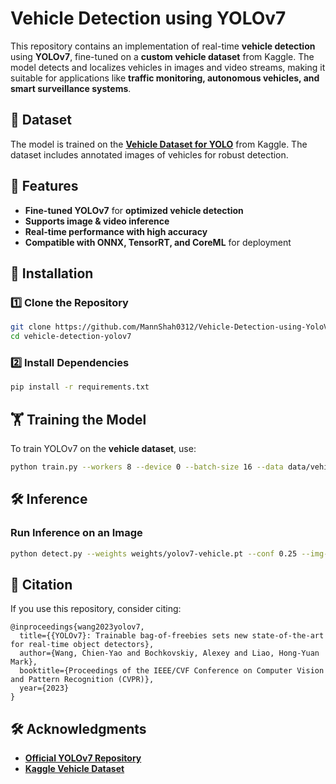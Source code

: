 # Vehicle Detection using YOLOv7  

This repository contains an implementation of real-time **vehicle detection** using **YOLOv7**, fine-tuned on a **custom vehicle dataset** from Kaggle. The model detects and localizes vehicles in images and video streams, making it suitable for applications like **traffic monitoring, autonomous vehicles, and smart surveillance systems**.  

## 📌 Dataset  
The model is trained on the **[Vehicle Dataset for YOLO](https://www.kaggle.com/datasets/nadinpethiyagoda/vehicle-dataset-for-yolo)** from Kaggle. The dataset includes annotated images of vehicles for robust detection.  

## 🚀 Features  
- **Fine-tuned YOLOv7** for **optimized vehicle detection**  
- **Supports image & video inference**  
- **Real-time performance with high accuracy**  
- **Compatible with ONNX, TensorRT, and CoreML** for deployment  

## 📂 Installation  

### 1️⃣ Clone the Repository  
```bash
git clone https://github.com/MannShah0312/Vehicle-Detection-using-YoloV7.git
cd vehicle-detection-yolov7
```

### 2️⃣ Install Dependencies  
```bash
pip install -r requirements.txt
```

## 🏋️ Training the Model  
To train YOLOv7 on the **vehicle dataset**, use:  
```bash
python train.py --workers 8 --device 0 --batch-size 16 --data data/vehicle.yaml --img 640 640 --cfg cfg/training/yolov7-custom.yaml --weights yolov7_training.pt --name yolov7-vehicle --hyp data/hyp.vehicle.yaml
```

## 🛠️ Inference  

### Run Inference on an Image  
```bash
python detect.py --weights weights/yolov7-vehicle.pt --conf 0.25 --img-size 640 --source sample.jpg
```
## 📜 Citation  
If you use this repository, consider citing:  
```
@inproceedings{wang2023yolov7,
  title={{YOLOv7}: Trainable bag-of-freebies sets new state-of-the-art for real-time object detectors},
  author={Wang, Chien-Yao and Bochkovskiy, Alexey and Liao, Hong-Yuan Mark},
  booktitle={Proceedings of the IEEE/CVF Conference on Computer Vision and Pattern Recognition (CVPR)},
  year={2023}
}
```

## 🛠️ Acknowledgments  
- **[Official YOLOv7 Repository](https://github.com/WongKinYiu/yolov7)**
- **[Kaggle Vehicle Dataset](https://www.kaggle.com/datasets/nadinpethiyagoda/vehicle-dataset-for-yolo)**  